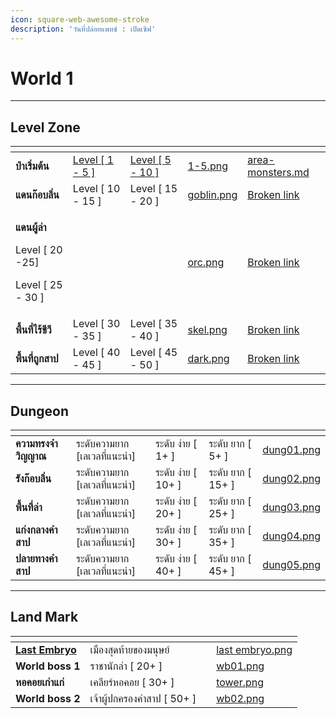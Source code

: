 ```yaml
---
icon: square-web-awesome-stroke
description: 'วันที่ปล่อยแพทช์ : เปิดเซิฟ'
---
```


# World 1

***

## **Level Zone**

<table data-view="cards"><thead><tr><th></th><th></th><th></th><th data-hidden data-card-cover data-type="files"></th><th data-hidden data-card-target data-type="content-ref"></th></tr></thead><tbody><tr><td><strong>ป่าเริ่มต้น</strong></td><td><a href="../area-monsters.md#first-tab">Level  [ 1 - 5 ]</a></td><td><a href="../area-monsters.md#second-tab">Level  [ 5 - 10 ]</a></td><td><a href="../.gitbook/assets/1-5.png">1-5.png</a></td><td><a href="../area-monsters.md">area-monsters.md</a></td></tr><tr><td><strong>แดนก๊อบลิ่น</strong></td><td>Level  [ 10 - 15 ]</td><td>Level  [ 15 - 20 ]</td><td><a href="../.gitbook/assets/goblin.png">goblin.png</a></td><td><a href="broken-reference">Broken link</a></td></tr><tr><td><p><strong>แดนผู้ล่า</strong></p><p>Level  [ 20 -25]</p><p>Level  [ 25 - 30 ]</p></td><td></td><td></td><td><a href="../.gitbook/assets/orc.png">orc.png</a></td><td><a href="broken-reference">Broken link</a></td></tr><tr><td><strong>พื้นที่ไร้ชีวี</strong></td><td>Level  [ 30 - 35 ]</td><td>Level  [ 35 - 40 ]</td><td><a href="../.gitbook/assets/skel.png">skel.png</a></td><td><a href="broken-reference">Broken link</a></td></tr><tr><td><strong>พื้นที่ถูกสาป</strong></td><td>Level  [ 40 - 45 ]</td><td>Level  [ 45 - 50 ]</td><td><a href="../.gitbook/assets/dark.png">dark.png</a></td><td><a href="broken-reference">Broken link</a></td></tr></tbody></table>

***

## **Dungeon**

<table data-view="cards"><thead><tr><th></th><th></th><th></th><th></th><th data-hidden data-card-cover data-type="files"></th></tr></thead><tbody><tr><td><strong>ความทรงจำวิญญาณ</strong></td><td>ระดับความยาก [เลเวลที่แนะนำ]</td><td>ระดับ ง่าย [ 1+ ]</td><td>ระดับ ยาก [ 5+ ] </td><td><a href="../.gitbook/assets/dung01.png">dung01.png</a></td></tr><tr><td><strong>รังก๊อบลิ่น</strong></td><td>ระดับความยาก [เลเวลที่แนะนำ]</td><td>ระดับ ง่าย [ 10+ ]</td><td>ระดับ ยาก [ 15+ ]</td><td><a href="../.gitbook/assets/dung02.png">dung02.png</a></td></tr><tr><td><strong>พื้นที่ล่า</strong></td><td>ระดับความยาก [เลเวลที่แนะนำ]</td><td>ระดับ ง่าย [ 20+ ]</td><td>ระดับ ยาก [ 25+ ]</td><td><a href="../.gitbook/assets/dung03.png">dung03.png</a></td></tr><tr><td><strong>แก่งกลางคำสาป</strong></td><td>ระดับความยาก [เลเวลที่แนะนำ]</td><td>ระดับ ง่าย [ 30+ ]</td><td>ระดับ ยาก [ 35+ ] </td><td><a href="../.gitbook/assets/dung04.png">dung04.png</a></td></tr><tr><td><strong>ปลายทางคำสาป</strong></td><td>ระดับความยาก [เลเวลที่แนะนำ]</td><td>ระดับ ง่าย [ 40+ ]</td><td>ระดับ ยาก [ 45+ ] </td><td><a href="../.gitbook/assets/dung05.png">dung05.png</a></td></tr></tbody></table>

***

## Land Mark

<table data-view="cards"><thead><tr><th></th><th></th><th></th><th data-hidden data-card-cover data-type="files"></th></tr></thead><tbody><tr><td><a data-footnote-ref href="#user-content-fn-1"><strong>Last Embryo</strong></a></td><td>เมืองสุดท้ายของมนุษย์</td><td></td><td><a href="../.gitbook/assets/last embryo.png">last embryo.png</a></td></tr><tr><td><strong>World boss 1</strong></td><td>ราชานักล่า [ 20+ ]</td><td></td><td><a href="../.gitbook/assets/wb01.png">wb01.png</a></td></tr><tr><td><strong>หอคอยเก่าแก่</strong></td><td>เคลียร์หอคอย [ 30+ ]</td><td></td><td><a href="../.gitbook/assets/tower.png">tower.png</a></td></tr><tr><td><strong>World boss 2</strong></td><td>เจ้าผู้ปกครองคำสาป [ 50+ ]</td><td></td><td><a href="../.gitbook/assets/wb02.png">wb02.png</a></td></tr></tbody></table>

[^1]: Spawn
